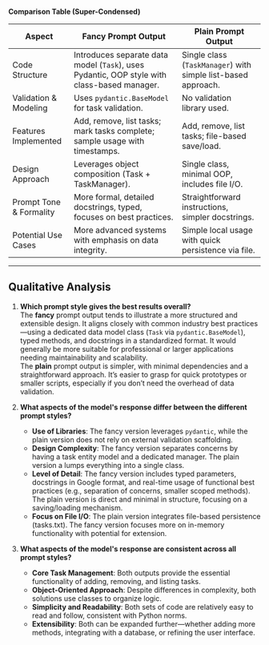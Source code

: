 **Comparison Table (Super-Condensed)**

| Aspect                   | Fancy Prompt Output                                   | Plain Prompt Output                                     |
|--------------------------|-------------------------------------------------------|---------------------------------------------------------|
| Code Structure           | Introduces separate data model (`Task`), uses Pydantic, OOP style with class-based manager. | Single class (`TaskManager`) with simple list-based approach. |
| Validation & Modeling    | Uses `pydantic.BaseModel` for task validation.        | No validation library used.                             |
| Features Implemented     | Add, remove, list tasks; mark tasks complete; sample usage with timestamps. | Add, remove, list tasks; file-based save/load.          |
| Design Approach          | Leverages object composition (Task + TaskManager).    | Single class, minimal OOP, includes file I/O.           |
| Prompt Tone & Formality  | More formal, detailed docstrings, typed, focuses on best practices. | Straightforward instructions, simpler docstrings.        |
| Potential Use Cases      | More advanced systems with emphasis on data integrity. | Simple local usage with quick persistence via file.     |

---

## Qualitative Analysis

1. **Which prompt style gives the best results overall?**  
   The **fancy** prompt output tends to illustrate a more structured and extensible design. It aligns closely with common industry best practices—using a dedicated data model class (`Task` via `pydantic.BaseModel`), typed methods, and docstrings in a standardized format. It would generally be more suitable for professional or larger applications needing maintainability and scalability.  
   The **plain** prompt output is simpler, with minimal dependencies and a straightforward approach. It’s easier to grasp for quick prototypes or smaller scripts, especially if you don’t need the overhead of data validation.

2. **What aspects of the model's response differ between the different prompt styles?**  
   - **Use of Libraries**: The fancy version leverages `pydantic`, while the plain version does not rely on external validation scaffolding.  
   - **Design Complexity**: The fancy version separates concerns by having a task entity model and a dedicated manager. The plain version a lumps everything into a single class.  
   - **Level of Detail**: The fancy version includes typed parameters, docstrings in Google format, and real-time usage of functional best practices (e.g., separation of concerns, smaller scoped methods). The plain version is direct and minimal in structure, focusing on a saving/loading mechanism.  
   - **Focus on File I/O**: The plain version integrates file-based persistence (tasks.txt). The fancy version focuses more on in-memory functionality with potential for extension.

3. **What aspects of the model's response are consistent across all prompt styles?**  
   - **Core Task Management**: Both outputs provide the essential functionality of adding, removing, and listing tasks.  
   - **Object-Oriented Approach**: Despite differences in complexity, both solutions use classes to organize logic.  
   - **Simplicity and Readability**: Both sets of code are relatively easy to read and follow, consistent with Python norms.  
   - **Extensibility**: Both can be expanded further—whether adding more methods, integrating with a database, or refining the user interface.